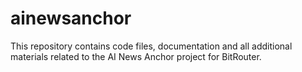 # ainewsanchor
This repository contains code files, documentation and all additional materials related to the AI News Anchor project for BitRouter.

